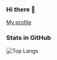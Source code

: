 ### Hi there 👋

[My profile](https://github.com/ddddddO/profile#readme)

### Stats in GitHub

![Top Langs](https://github-readme-stats.vercel.app/api/top-langs/?username=ddddddO&layout=compact&theme=gotham&hide=assembly)
